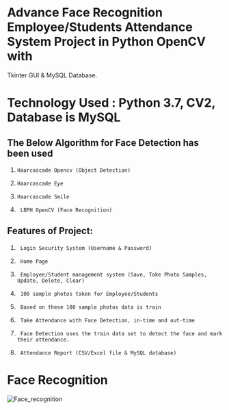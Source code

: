 # Advance Face Recognition Employee/Students Attendance System Project in Python OpenCV with
Tkinter GUI & MySQL Database. 

# Technology Used : Python 3.7, CV2, Database is MySQL
## The Below Algorithm for Face Detection has been used

1.     Haarcascade Opencv (Object Detection)

2.     Haarcascade Eye

3.     Haarcascade Smile

4.      LBPH OpenCV (Face Recognition)

## Features of Project:

1.      Login Security System (Username & Password)

2.      Home Page

3.      Employee/Student management system (Save, Take Photo Samples,    Update, Delete, Clear)

4.      100 sample photos taken for Employee/Students

5.      Based on these 100 sample photos data is train

6.      Take Attendance with Face Detection, in-time and out-time

7.      Face Detection uses the train data set to detect the face and mark their attendance.

8.      Attendance Report (CSV/Excel file & MySQL database)
   
# Face Recognition
![Face_recognition](https://github.com/sandeepkmr088/face_recognition/assets/20681021/5dc7a3c4-343f-493e-b5ba-cade4c253e68)
